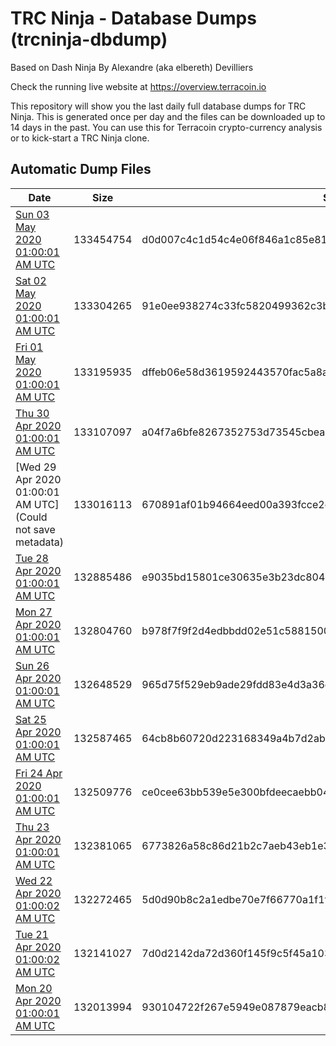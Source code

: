 # TRC Ninja - Database Dumps (trcninja-dbdump)
Based on Dash Ninja By Alexandre (aka elbereth) Devilliers

Check the running live website at https://overview.terracoin.io

This repository will show you the last daily full database dumps for TRC Ninja. This is generated once per day and the files can be downloaded up to 14 days in the past.
You can use this for Terracoin crypto-currency analysis or to kick-start a TRC Ninja clone.


## Automatic Dump Files
| Date | Size | SHA256 |
|--|--|--|
| [Sun 03 May 2020 01:00:01 AM UTC]() | 133454754 | d0d007c4c1d54c4e06f846a1c85e811302129e93bc20c673e2d7d28ff9698a58 | 
| [Sat 02 May 2020 01:00:01 AM UTC](https://transfer.sh/P6nLd/trcninja-dbdump-20200502010001.tar.bz2) | 133304265 | 91e0ee938274c33fc5820499362c3b29b60784a10fd7906bb8f3764a3e8553d9 | 
| [Fri 01 May 2020 01:00:01 AM UTC](https://transfer.sh/f91lD/trcninja-dbdump-20200501010001.tar.bz2) | 133195935 | dffeb06e58d3619592443570fac5a8a2500dce88bbcd386d306357e4b9e626c5 | 
| [Thu 30 Apr 2020 01:00:01 AM UTC]() | 133107097 | a04f7a6bfe8267352753d73545cbea44a39f58e4842dd0668ef0cffc9fa3cfe3 | 
| [Wed 29 Apr 2020 01:00:01 AM UTC](Could not save metadata) | 133016113 | 670891af01b94664eed00a393fcce2ec9f94604f51ef6db7ced193102847d05a | 
| [Tue 28 Apr 2020 01:00:01 AM UTC](https://transfer.sh/u45al/trcninja-dbdump-20200428010001.tar.bz2) | 132885486 | e9035bd15801ce30635e3b23dc804143758cbac0dc3d258214cd9bd9aae0b733 | 
| [Mon 27 Apr 2020 01:00:01 AM UTC](https://transfer.sh/DZSID/trcninja-dbdump-20200427010001.tar.bz2) | 132804760 | b978f7f9f2d4edbbdd02e51c588150024ee1ab33fcff0fa88b7cd51f41436766 | 
| [Sun 26 Apr 2020 01:00:01 AM UTC]() | 132648529 | 965d75f529eb9ade29fdd83e4d3a36dfb8a4e3022845ac0e71a270251758becc | 
| [Sat 25 Apr 2020 01:00:01 AM UTC]() | 132587465 | 64cb8b60720d223168349a4b7d2abd147430141250e447ca561692c16f2d0c13 | 
| [Fri 24 Apr 2020 01:00:01 AM UTC]() | 132509776 | ce0cee63bb539e5e300bfdeecaebb04171520e7c5bd5b13f4aed8053e678fe66 | 
| [Thu 23 Apr 2020 01:00:01 AM UTC](https://transfer.sh/QJbcb/trcninja-dbdump-20200423010001.tar.bz2) | 132381065 | 6773826a58c86d21b2c7aeb43eb1e3af6dfd505a38e1cae63331cf7e17a1e4ff | 
| [Wed 22 Apr 2020 01:00:02 AM UTC](https://transfer.sh/1WH8z/trcninja-dbdump-20200422010002.tar.bz2) | 132272465 | 5d0d90b8c2a1edbe70e7f66770a1f1fc9a8eaeba0ea044ea331e05244f2f7f89 | 
| [Tue 21 Apr 2020 01:00:02 AM UTC]() | 132141027 | 7d0d2142da72d360f145f9c5f45a103eedf9fa5760bc7f6479909d2198ad43bb | 
| [Mon 20 Apr 2020 01:00:01 AM UTC](https://transfer.sh/mSrZJ/trcninja-dbdump-20200420010001.tar.bz2) | 132013994 | 930104722f267e5949e087879eacb8dbfdd30c3b42e8ebcad61eae7d2fbb58b7 | 
